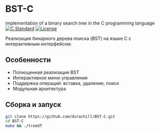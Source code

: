 # BST-C

implementation of a binary search tree in the C programming language
[![C Standard](https://img.shields.io/badge/C-23-blue)]()
[![License](https://img.shields.io/badge/License-MIT-green)]()

Реализация бинарного дерева поиска (BST) на языке C с интерактивным интерфейсом.

## Особенности
-  Полноценная реализация BST
-  Интерактивное меню управления
-  Поддержка операций: вставка, удаление, поиск
-  Модульная архитектура

## Сборка и запуск
```bash
git clone https://github.com/durachill/BST-C.git
cd BST-C
make && ./treeUT
